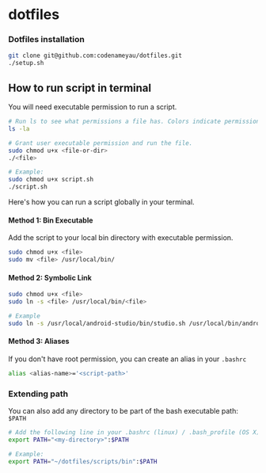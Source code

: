 # dotfiles


### Dotfiles installation

```bash
git clone git@github.com:codenameyau/dotfiles.git
./setup.sh
```

## How to run script in terminal

You will need executable permission to run a script.

```bash
# Run ls to see what permissions a file has. Colors indicate permissions.
ls -la

# Grant user executable permission and run the file.
sudo chmod u+x <file-or-dir>
./<file>

# Example:
sudo chmod u+x script.sh
./script.sh
```

Here's how you can run a script globally in your terminal.

#### Method 1: Bin Executable
Add the script to your local bin directory with executable permission.

```bash
sudo chmod u+x <file>
sudo mv <file> /usr/local/bin/
```

#### Method 2: Symbolic Link

```bash
sudo chmod u+x <file>
sudo ln -s <file> /usr/local/bin/<file>

# Example
sudo ln -s /usr/local/android-studio/bin/studio.sh /usr/local/bin/android-studio
```

#### Method 3: Aliases
If you don't have root permission, you can create an alias in your `.bashrc`

```bash
alias <alias-name>='<script-path>'
```

### Extending path

You can also add any directory to be part of the bash executable path: `$PATH`

```bash
# Add the following line in your .bashrc (linux) / .bash_profile (OS X)
export PATH="<my-directory>":$PATH

# Example:
export PATH="~/dotfiles/scripts/bin":$PATH
```
